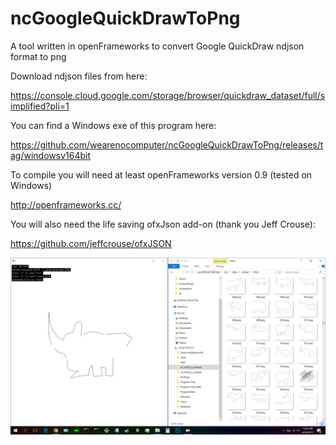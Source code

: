 # ncGoogleQuickDrawToPng
A tool written in openFrameworks to convert Google QuickDraw ndjson format to png

Download ndjson files from here:

https://console.cloud.google.com/storage/browser/quickdraw_dataset/full/simplified?pli=1

You can find a Windows exe of this program here:

https://github.com/wearenocomputer/ncGoogleQuickDrawToPng/releases/tag/windowsv164bit

To compile you will need at least openFrameworks version 0.9 (tested on Windows)

http://openframeworks.cc/


You will also need the life saving ofxJson add-on (thank you Jeff Crouse):

https://github.com/jeffcrouse/ofxJSON


![screenshot](/screenshot.png?raw=true)
